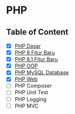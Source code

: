 # PHP

## Table of Content

- [x] [PHP Dasar](PHP%20Dasar.md)
- [x] [PHP 8 Fitur Baru](PHP%208.md)
- [x] [PHP 8.1 Fitur Baru](PHP%208.1.md)
- [x] [PHP OOP](PHP%20OOP.md)
- [x] [PHP MySQL Database](PHP%20MySQL%20Database.md)
- [x] [PHP Web](PHP%20Web.md)
- [ ] PHP Composer
- [ ] PHP Unit Test
- [ ] PHP Logging
- [ ] PHP MVC